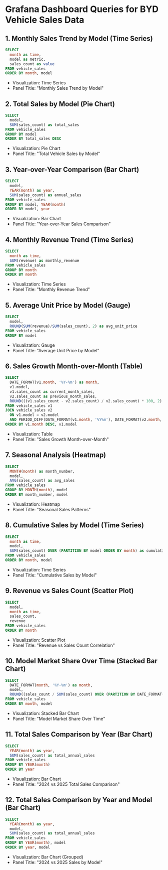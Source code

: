 # Grafana Dashboard Queries for BYD Vehicle Sales Data

## 1. Monthly Sales Trend by Model (Time Series)
```sql
SELECT 
  month as time,
  model as metric,
  sales_count as value
FROM vehicle_sales
ORDER BY month, model
```
- Visualization: Time Series
- Panel Title: "Monthly Sales Trend by Model"

## 2. Total Sales by Model (Pie Chart)
```sql
SELECT 
  model,
  SUM(sales_count) as total_sales
FROM vehicle_sales
GROUP BY model
ORDER BY total_sales DESC
```
- Visualization: Pie Chart
- Panel Title: "Total Vehicle Sales by Model"

## 3. Year-over-Year Comparison (Bar Chart)
```sql
SELECT 
  model,
  YEAR(month) as year,
  SUM(sales_count) as annual_sales
FROM vehicle_sales
GROUP BY model, YEAR(month)
ORDER BY model, year
```
- Visualization: Bar Chart
- Panel Title: "Year-over-Year Sales Comparison"

## 4. Monthly Revenue Trend (Time Series)
```sql
SELECT 
  month as time,
  SUM(revenue) as monthly_revenue
FROM vehicle_sales
GROUP BY month
ORDER BY month
```
- Visualization: Time Series
- Panel Title: "Monthly Revenue Trend"

## 5. Average Unit Price by Model (Gauge)
```sql
SELECT
  model,
  ROUND(SUM(revenue)/SUM(sales_count), 2) as avg_unit_price
FROM vehicle_sales
GROUP BY model
```
- Visualization: Gauge
- Panel Title: "Average Unit Price by Model"

## 6. Sales Growth Month-over-Month (Table)
```sql
SELECT
  DATE_FORMAT(v1.month, '%Y-%m') as month,
  v1.model,
  v1.sales_count as current_month_sales,
  v2.sales_count as previous_month_sales,
  ROUND(((v1.sales_count - v2.sales_count) / v2.sales_count) * 100, 2) as growth_percentage
FROM vehicle_sales v1
JOIN vehicle_sales v2 
  ON v1.model = v2.model 
  AND PERIOD_DIFF(DATE_FORMAT(v1.month, '%Y%m'), DATE_FORMAT(v2.month, '%Y%m')) = 1
ORDER BY v1.month DESC, v1.model
```
- Visualization: Table
- Panel Title: "Sales Growth Month-over-Month"

## 7. Seasonal Analysis (Heatmap)
```sql
SELECT
  MONTH(month) as month_number,
  model,
  AVG(sales_count) as avg_sales
FROM vehicle_sales
GROUP BY MONTH(month), model
ORDER BY month_number, model
```
- Visualization: Heatmap
- Panel Title: "Seasonal Sales Patterns"

## 8. Cumulative Sales by Model (Time Series)
```sql
SELECT
  month as time,
  model,
  SUM(sales_count) OVER (PARTITION BY model ORDER BY month) as cumulative_sales
FROM vehicle_sales
ORDER BY month, model
```
- Visualization: Time Series
- Panel Title: "Cumulative Sales by Model"

## 9. Revenue vs Sales Count (Scatter Plot)
```sql
SELECT
  model,
  month as time,
  sales_count,
  revenue
FROM vehicle_sales
ORDER BY month
```
- Visualization: Scatter Plot
- Panel Title: "Revenue vs Sales Count Correlation"

## 10. Model Market Share Over Time (Stacked Bar Chart)
```sql
SELECT
  DATE_FORMAT(month, '%Y-%m') as month,
  model,
  ROUND((sales_count / SUM(sales_count) OVER (PARTITION BY DATE_FORMAT(month, '%Y-%m'))) * 100, 2) as market_share_percentage
FROM vehicle_sales
ORDER BY month, model
```
- Visualization: Stacked Bar Chart
- Panel Title: "Model Market Share Over Time" 

## 11. Total Sales Comparison by Year (Bar Chart)
```sql
SELECT 
  YEAR(month) as year,
  SUM(sales_count) as total_annual_sales
FROM vehicle_sales
GROUP BY YEAR(month)
ORDER BY year
```
- Visualization: Bar Chart 
- Panel Title: "2024 vs 2025 Total Sales Comparison"

## 12. Total Sales Comparison by Year and Model (Bar Chart)
```sql
SELECT 
  YEAR(month) as year,
  model,
  SUM(sales_count) as total_annual_sales
FROM vehicle_sales
GROUP BY YEAR(month), model
ORDER BY year, model
```
- Visualization: Bar Chart (Grouped)
- Panel Title: "2024 vs 2025 Sales by Model" 